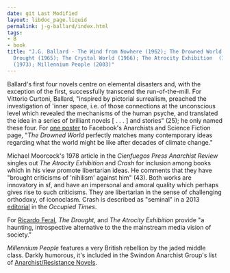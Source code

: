 ```yaml
---
date: git Last Modified
layout: libdoc_page.liquid
permalink: j-g-ballard/index.html
tags:
- B
- book
title: "J.G. Ballard - The Wind from Nowhere (1962); The Drowned World  (1962); The
  Drought (1965); The Crystal World (1966); The Atrocity Exhibition  (1970); Crash
  (1973); Millennium People (2003)"
---
```


Ballard's first four novels centre on elemental disasters  and, with the exception of the first, successfully transcend the  run-of-the-mill. For Vittorio Curtoni, Ballard, "inspired by pictorial  surrealism, preached the investigation of 'inner space, i.e. of those  connections at the unconscious level which revealed the mechanisms of the human  psyche, and translated the idea in a series of brilliant novels [ . . . ] and  stories" (25); he only named these four. For <a href="https://www.facebook.com/pages/Anarchists-and-Science-Fiction/1454355641446975?fref=ts"> one poster</a> to Facebook's Anarchists and Science Fiction page, "<em>The  Drowned World</em>    perfectly matches many contemporary ideas regarding what the world might be like  after decades of climate change."

Michael Moorcock's 1978 article in the <em>Cienfuegos Press Anarchist Review</em> singles out  <em>The Atrocity Exhibition</em> and <em>Crash</em> for inclusion among books which in his view promote libertarian ideas. He comments that they have  "brought criticisms of 'nihilism' against him" (43). Both works are innovatory in sf, and have an impersonal and amoral quality which perhaps gives rise to such criticisms. They are libertarian in the sense of challenging orthodoxy, of iconoclasm. Crash is described as "seminal" in a 2013 <a href="https://theoccupiedtimes.org/?p=12431">editorial</a> in the _Occupied Times_.

For <a href="http://dailyanarchist.com/2013/08/16/science-fiction-and-the-stateless-society/"> Ricardo Feral</a>, <em>The Drought</em>, and <em>The Atrocity Exhibition</em>  provide "a haunting, introspective alternative to the the mainstream media  vision of society."

<em>Millennium People</em> features a very  British rebellion by the jaded middle class. Darkly humorous, it's included in  the Swindon Anarchist Group's list of <a href="https://swindonanarchistgroup.wordpress.com/2009/01/08/anarchistresistance-novels/"> Anarchist/Resistance Novels</a>.